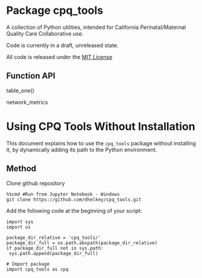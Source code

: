 # Package cpq_tools

A collection of Python utilities, intended for California Perinatal/Maternal Quality Care Collaborative use.

Code is currently in a draft, unreleased state.



All code is released under the [MIT License](LICENSE)


## Function API

table_one()


network_metrics


# Using CPQ Tools Without Installation

This document explains how to use the `cpq_tools` package without installing it, by dynamically adding its path to the Python environment.

## Method

Clone github repository
```
%%cmd #Run from Jupyter Notebook - Windows
git clone https://github.com/dhelkey/cpq_tools.git
```

Add the following code at the beginning of your script:

   ```
import sys
import os

package_dir_relative = 'cpq_tools/'
package_dir_full = os.path.abspath(package_dir_relative)
if package_dir_full not in sys.path:
    sys.path.append(package_dir_full)

# Import package
import cpq_tools as cpq
```
